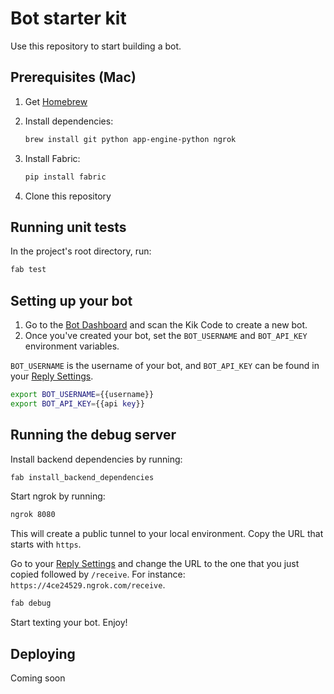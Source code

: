 # Bot starter kit

Use this repository to start building a bot.

## Prerequisites (Mac)

1. Get [Homebrew](http://brew.sh/)
2. Install dependencies:

    ```sh
    brew install git python app-engine-python ngrok
    ```

3. Install Fabric:

    ```sh
    pip install fabric
    ```

4. Clone this repository

## Running unit tests

In the project's root directory, run:

```sh
fab test
```

## Setting up your bot

1. Go to the [Bot Dashboard](https://engine.kik.com) and scan the Kik Code to create a new bot.
2. Once you've created your bot, set the `BOT_USERNAME` and `BOT_API_KEY` environment variables.

`BOT_USERNAME` is the username of your bot,
and `BOT_API_KEY` can be found in your [Reply Settings](https://engine.kik.com/#/engine).

```sh
export BOT_USERNAME={{username}}
export BOT_API_KEY={{api key}}
```

## Running the debug server

Install backend dependencies by running:

```sh
fab install_backend_dependencies
```

Start ngrok by running:
```sh
ngrok 8080
```
This will create a public tunnel to your local environment. Copy the URL that starts with `https`.

Go to your [Reply Settings](https://engine.kik.com/#/engine) and change the URL to the one that you just copied followed by `/receive`.
For instance: `https://4ce24529.ngrok.com/receive`.

```sh
fab debug
```

Start texting your bot. Enjoy!

## Deploying

Coming soon
